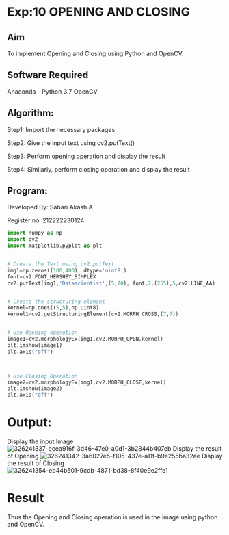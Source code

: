 # Exp:10 OPENING AND CLOSING
## Aim
To implement Opening and Closing using Python and OpenCV.
## Software Required
Anaconda - Python 3.7
OpenCV
## Algorithm:
Step1:
Import the necessary packages

Step2:
Give the input text using cv2.putText()

Step3:
Perform opening operation and display the result

Step4:
Similarly, perform closing operation and display the result

## Program:
Developed By: Sabari Akash A

Register no: 212222230124
```py
import numpy as np
import cv2
import matplotlib.pyplot as plt


# Create the Text using cv2.putText
img1=np.zeros((100,400), dtype='uint8')
font=cv2.FONT_HERSHEY_SIMPLEX
cv2.putText(img1,'Datascientist',(5,70), font,2,(255),5,cv2.LINE_AA)


# Create the structuring element
kernel=np.ones((5,5),np.uint8)
kernel1=cv2.getStructuringElement(cv2.MORPH_CROSS,(7,7))


# Use Opening operation
image1=cv2.morphologyEx(img1,cv2.MORPH_OPEN,kernel)
plt.imshow(image1)
plt.axis("off")



# Use Closing Operation
image2=cv2.morphologyEx(img1,cv2.MORPH_CLOSE,kernel)
plt.imshow(image2)
plt.axis("off")

```
# Output:
Display the input Image
![326241337-ecea916f-3d46-47e0-a0d1-3b2844b407eb](https://github.com/Sabariakash22009103/OPENING--AND-CLOSING/assets/119390227/2a87c64d-ba78-4595-81d0-519530b0d116)
Display the result of Opening
![326241342-3a6027e5-f105-437e-a11f-b9e255ba32ae](https://github.com/Sabariakash22009103/OPENING--AND-CLOSING/assets/119390227/e53f4061-6a68-474b-b1c5-98a57c458914)
Display the result of Closing
![326241354-eb44b501-9cdb-4871-bd38-8f40e9e2ffe1](https://github.com/Sabariakash22009103/OPENING--AND-CLOSING/assets/119390227/e1d210c8-9add-4496-8f18-190065c455c0)

# Result
Thus the Opening and Closing operation is used in the image using python and OpenCV.

